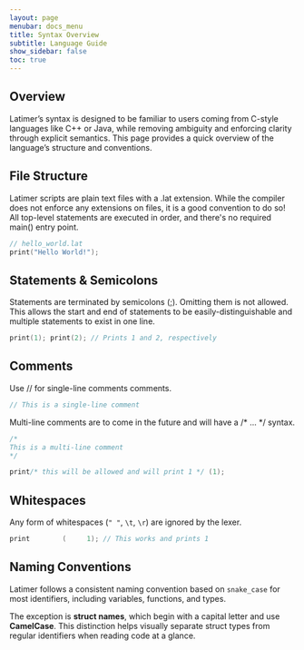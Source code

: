 ```yaml
---
layout: page
menubar: docs_menu
title: Syntax Overview
subtitle: Language Guide
show_sidebar: false
toc: true
---
```


## Overview
Latimer’s syntax is designed to be familiar to users coming from C-style languages like C++ or Java, while removing ambiguity and enforcing clarity through explicit semantics. This page provides a quick overview of the language’s structure and conventions.

## File Structure
Latimer scripts are plain text files with a .lat extension. While the compiler does not enforce any extensions on files, it is a good convention to do so! All top-level statements are executed in order, and there's no required main() entry point.

```cpp
// hello_world.lat
print("Hello World!");
```

## Statements & Semicolons
Statements are terminated by semicolons (;). Omitting them is not allowed. This allows the start and end of statements to be easily-distinguishable and multiple statements to exist in one line.

```cpp
print(1); print(2); // Prints 1 and 2, respectively
```

## Comments
Use // for single-line comments comments. 

```cpp
// This is a single-line comment
```

Multi-line comments are to come in the future and will have a /* ... */ syntax.

```cpp
/* 
This is a multi-line comment
*/

print/* this will be allowed and will print 1 */ (1);
```

## Whitespaces
Any form of whitespaces (`" "`, `\t`, `\r`) are ignored by the lexer.

```cpp
print        (     1); // This works and prints 1
```

## Naming Conventions
Latimer follows a consistent naming convention based on `snake_case` for most identifiers, including variables, functions, and types.

The exception is **struct names**, which begin with a capital letter and use **CamelCase**. This distinction helps visually separate struct types from regular identifiers when reading code at a glance.
